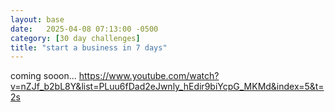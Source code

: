 ```yaml
---
layout: base
date:   2025-04-08 07:13:00 -0500
category: [30 day challenges]
title: "start a business in 7 days"
---
```

coming sooon...
https://www.youtube.com/watch?v=nZJf_b2bL8Y&list=PLuu6fDad2eJwnly_hEdir9biYcpG_MKMd&index=5&t=2s